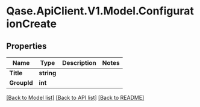 # Qase.ApiClient.V1.Model.ConfigurationCreate

## Properties

Name | Type | Description | Notes
------------ | ------------- | ------------- | -------------
**Title** | **string** |  | 
**GroupId** | **int** |  | 

[[Back to Model list]](../../README.md#documentation-for-models) [[Back to API list]](../../README.md#documentation-for-api-endpoints) [[Back to README]](../../README.md)

